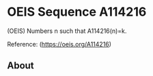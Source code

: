 # OEIS Sequence A114216

(OEIS) Numbers n such that A114216(n)=k.

Reference: (https://oeis.org/A114216)


## About



